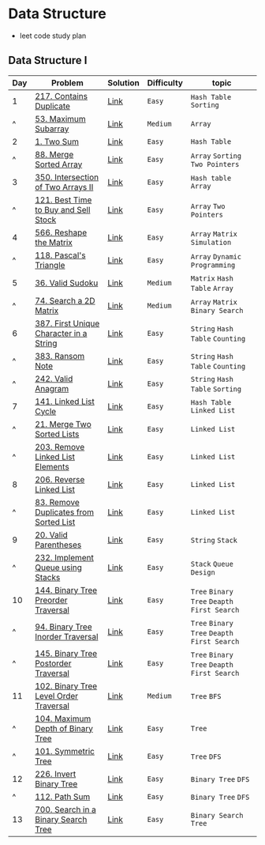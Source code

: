 # Data Structure

- leet code study plan

## Data Structure I

|Day|Problem|Solution|Difficulty|topic|
|---|-------|--------|----------|-----|
|1|[217. Contains Duplicate](https://leetcode.com/problems/contains-duplicate/)|[Link](./DataStructureI/217-contains_duplicate.cpp)|`Easy`|`Hash Table` `Sorting`|
|^|[53. Maximum Subarray](https://leetcode.com/problems/maximum-subarray/)|[Link](./DataStructureI/53-maximum_subarray.cpp)|`Medium`|`Array`|
|2|[1. Two Sum](https://leetcode.com/problems/two-sum/?envType=study-plan&id=data-structure-i)|[Link](./DataStructureI/1-two_sum.cpp)|`Easy`|`Hash Table`|
|^|[88. Merge Sorted Array](https://leetcode.com/problems/merge-sorted-array/?envType=study-plan&id=data-structure-i)|[Link](./DataStructureI/88-merge_sorted_array.cpp)|`Easy`|`Array` `Sorting` `Two Pointers`|
|3|[350. Intersection of Two Arrays II](https://leetcode.com/problems/intersection-of-two-arrays-ii/description/?envType=study-plan&id=data-structure-i)|[Link](./DataStructureI/350-intersection_of_two_arrays_II.cpp)|`Easy`|`Hash table` `Array`|
|^|[121. Best Time to Buy and Sell Stock](https://leetcode.com/problems/best-time-to-buy-and-sell-stock/description/?envType=study-plan&id=data-structure-i)|[Link](./DataStructureI/121-best_time_to_buy_and_sell_stock.cpp)|`Easy`|`Array` `Two Pointers`|
|4|[566. Reshape the Matrix](https://leetcode.com/problems/reshape-the-matrix/?envType=study-plan&id=data-structure-i)|[Link](./DataStructureI/566-reshape_the_matrix.cpp)|`Easy`|`Array` `Matrix` `Simulation`|
|^|[118. Pascal's Triangle](https://leetcode.com/problems/pascals-triangle/)|[Link](./DataStructureI/118-pascal_s_triangle.cpp)|`Easy`|`Array` `Dynamic Programming`|
|5|[36. Valid Sudoku](https://leetcode.com/problems/valid-sudoku/)|[Link](./DataStructureI/36-valid_sudoku.cpp)|`Medium`|`Matrix` `Hash Table` `Array`|
|^|[74. Search a 2D Matrix](https://leetcode.com/problems/search-a-2d-matrix/?envType=study-plan&id=data-structure-i)|[Link](./DataStructureI/74-serach_a_2d_matrix.cpp)|`Medium`|`Array` `Matrix` `Binary Search`|
|6|[387. First Unique Character in a String](https://leetcode.com/problems/first-unique-character-in-a-string/?envType=study-plan&id=data-structure-i)|[Link](./DataStructureI/387-first_unique_character_in_a_string.cpp)|`Easy`|`String` `Hash Table` `Counting`|
|^|[383. Ransom Note](https://leetcode.com/problems/ransom-note/description/?envType=study-plan&id=data-structure-i)|[Link](./DataStructureI/383-ransom_note.cpp)|`Easy`|`String` `Hash Table` `Counting`|
|^|[242. Valid Anagram](https://leetcode.com/problems/valid-anagram/)|[Link](./DataStructureI/242-valid_anagram.cpp)|`Easy`|`String` `Hash Table` `Sorting`|
|7|[141. Linked List Cycle](https://leetcode.com/problems/linked-list-cycle/description/?envType=study-plan&id=data-structure-i)|[Link](./DataStructureI/141-linked_list_cycle.cpp)|`Easy`|`Hash Table` `Linked List`|
|^|[21. Merge Two Sorted Lists](https://leetcode.com/problems/merge-two-sorted-lists/description/?envType=study-plan&id=data-structure-i)|[Link](./DataStructureI/21-merge_two_sorted_lists.cpp)|`Easy`|`Linked List`|
|^|[203. Remove Linked List Elements](https://leetcode.com/problems/remove-linked-list-elements/)|[Link](./DataStructureI/203-remove_linked_list_elements.cpp)|`Easy`|`Linked List`|
|8|[206. Reverse Linked List](https://leetcode.com/problems/reverse-linked-list/description/?envType=study-plan&id=data-structure-i)|[Link](./DataStructureI/206-reverse_linked_list.cpp)|`Easy`|`Linked List`|
|^|[83. Remove Duplicates from Sorted List](https://leetcode.com/problems/remove-duplicates-from-sorted-list/description/?envType=study-plan&id=data-structure-i)|[Link](./DataStructureI/83-remove_duplicates_from_sorted_list.cpp)|`Easy`|`Linked List`|
|9|[20. Valid Parentheses](https://leetcode.com/problems/valid-parentheses/)|[Link](./DataStructureI/20-valid_parentheses.cpp)|`Easy`|`String` `Stack`|
|^|[232. Implement Queue using Stacks](https://leetcode.com/problems/implement-queue-using-stacks/description/?envType=study-plan&id=data-structure-i)|[Link](./DataStructureI/232-implement_queue_using_stack.cpp)|`Easy`|`Stack` `Queue` `Design`|
|10|[144. Binary Tree Preorder Traversal](https://leetcode.com/problems/binary-tree-preorder-traversal/?envType=study-plan&id=data-structure-i)|[Link](./DataStructureI/144-binary_tree_preorder_traversal.cpp)|`Easy`|`Tree` `Binary Tree` `Deapth First Search`|
|^|[94. Binary Tree Inorder Traversal](https://leetcode.com/problems/binary-tree-inorder-traversal/description/?envType=study-plan&id=data-structure-i)|[Link](./DataStructureI/94-binary_tree_inorder_traversal.cpp)|`Easy`|`Tree` `Binary Tree` `Deapth First Search`|
|^|[145. Binary Tree Postorder Traversal](https://leetcode.com/problems/binary-tree-postorder-traversal/description/?envType=study-plan&id=data-structure-i)|[Link](./DataStructureI/145-binary_tree_postorder_traversal.cpp)|`Easy`|`Tree` `Binary Tree` `Deapth First Search`|
|11|[102. Binary Tree Level Order Traversal](https://leetcode.com/problems/binary-tree-level-order-traversal/description/?envType=study-plan&id=data-structure-i)|[Link](./DataStructureI/102-Binary_tree_level_order_Traversal.cpp)|`Medium`|`Tree` `BFS`|
|^|[104. Maximum Depth of Binary Tree](https://leetcode.com/problems/maximum-depth-of-binary-tree/?envType=study-plan&id=data-structure-i)|[Link](./DataStructureI/104-maximum_depth_of_binary_tree.cpp)|`Easy`|`Tree`| `DFS`|
|^|[101. Symmetric Tree](https://leetcode.com/problems/symmetric-tree/description/?envType=study-plan&id=data-structure-i)|[Link](./DataStructureI/101-symmetric_tree.cpp)|`Easy`|`Tree` `DFS`|
|12|[226. Invert Binary Tree](https://leetcode.com/problems/invert-binary-tree/)|[Link](./DataStructureI/226-Invert_Binary_Tree.cpp)|`Easy`|`Binary Tree` `DFS`|
|^|[112. Path Sum](https://leetcode.com/problems/path-sum/?envType=study-plan&id=data-structure-i)|[Link](./DataStructureI/112-path_sum.cpp)|`Easy`|`Binary Tree` `DFS`|
|13|[700. Search in a Binary Search Tree](https://leetcode.com/problems/search-in-a-binary-search-tree/)|[Link](./DataStructureI/700-serach_in_binary_serach_tree.cpp)|`Easy`|`Binary Search Tree`|

